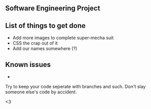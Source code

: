 Software Engineering Project
----------------------------

List of things to get done
---------------------------
- Add more images to complete super-mecha suit
- CSS the crap out of it
- Add our names somewhere (?)

Known issues
---------------------------
- 


Try to keep your code seperate with branches and such.  Don't slay someone else's code by accident.

<3 
